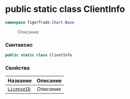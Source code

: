 
# public static class ClientInfo
```csharp
namespace TigerTrade.Chart.Base
```



> Описание

### Синтаксис
```csharp
public static class ClientInfo
```


### Свойства
| Название | Описание |
| --- | --- |
| [`LicenseID`](./ClientInfo.cs/Свойства/LicenseID.md) | *Описание* |




